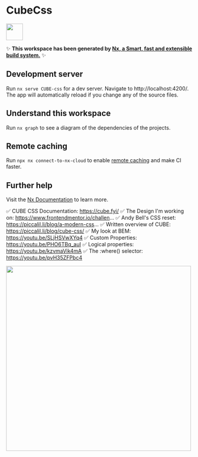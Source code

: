 # CubeCss

<a alt="Nx logo" href="https://nx.dev" target="_blank" rel="noreferrer"><img src="https://raw.githubusercontent.com/nrwl/nx/master/images/nx-logo.png" width="45"></a>

✨ **This workspace has been generated by [Nx, a Smart, fast and extensible build system.](https://nx.dev)** ✨

## Development server

Run `nx serve CUBE-css` for a dev server. Navigate to http://localhost:4200/. The app will automatically reload if you change any of the source files.

## Understand this workspace

Run `nx graph` to see a diagram of the dependencies of the projects.

## Remote caching

Run `npx nx connect-to-nx-cloud` to enable [remote caching](https://nx.app) and make CI faster.

## Further help

Visit the [Nx Documentation](https://nx.dev) to learn more.

✅ CUBE CSS Documentation: https://cube.fyi/
✅ The Design I'm working on: https://www.frontendmentor.io/challen...
✅ Andy Bell's CSS reset: https://piccalil.li/blog/a-modern-css...
✅ Written overview of CUBE: https://piccalil.li/blog/cube-css/
✅ My look at BEM: https://youtu.be/SLjHSVwXYq4
✅ Custom Properties: https://youtu.be/PHO6TBq_auI
✅ Logical properties: https://youtu.be/kzvmaVik4mA
✅ The :where() selector: https://youtu.be/pvH35ZFPbc4

<a alt="Nx logo" href="https://www.frontendmentor.io/challenges/order-summary-component-QlPmajDUj" target="_blank" rel="noreferrer"><img src="" width="500"></a>

